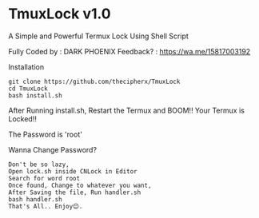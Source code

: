 # TmuxLock v1.0

A Simple and Powerful Termux Lock Using Shell Script

Fully Coded by : DARK PHOENIX
Feedback? : https://wa.me/15817003192

Installation
```
git clone https://github.com/thecipherx/TmuxLock
cd TmuxLock
bash install.sh
```
After Running install.sh,
Restart the Termux and BOOM!!
Your Termux is Locked!!

The Password is 'root'


Wanna Change Password?
```
Don't be so lazy,
Open lock.sh inside CNLock in Editor
Search for word root
Once found, Change to whatever you want,
After Saving the file, Run handler.sh 
bash handler.sh
That's All.. Enjoy😊.
```
